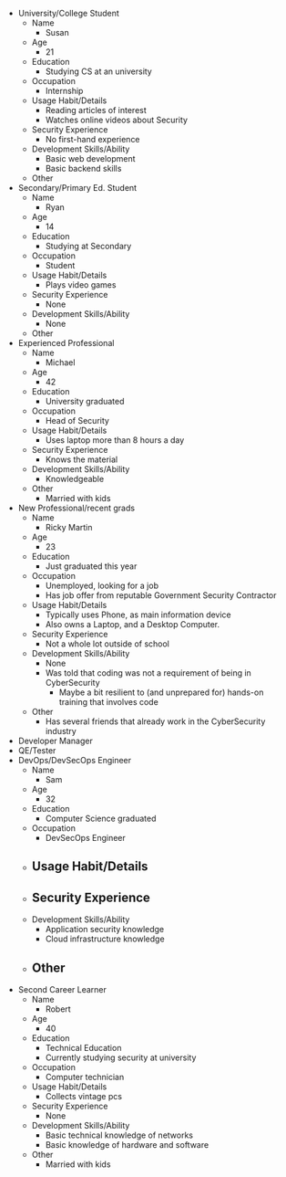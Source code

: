 - University/College Student
	- Name
		- Susan
	- Age
		- 21
	- Education
		- Studying CS at an university
	- Occupation
		- Internship
	- Usage Habit/Details
		- Reading articles of interest
		- Watches online videos about Security
	- Security Experience
		- No first-hand experience
	- Development Skills/Ability
		- Basic web development
		- Basic backend skills
	- Other
- Secondary/Primary Ed. Student
	- Name
		- Ryan
	- Age
		- 14
	- Education
		- Studying at Secondary
	- Occupation
		- Student
	- Usage Habit/Details
		- Plays video games
	- Security Experience
		- None
	- Development Skills/Ability
		- None
	- Other
- Experienced Professional
	- Name
		- Michael
	- Age
		- 42
	- Education
		- University graduated
	- Occupation
		- Head of Security
	- Usage Habit/Details
		- Uses laptop more than 8 hours a day
	- Security Experience
		- Knows the material
	- Development Skills/Ability
		- Knowledgeable
	- Other
		- Married with kids
- New Professional/recent grads
	- Name
		- Ricky Martin
	- Age
		- 23
	- Education
		- Just graduated this year
	- Occupation
		- Unemployed, looking for a job
		- Has job offer from reputable Government Security Contractor
	- Usage Habit/Details
		- Typically uses Phone, as main information device
		- Also owns a Laptop, and a Desktop Computer.
	- Security Experience
		- Not a whole lot outside of school
	- Development Skills/Ability
		- None
		- Was told that coding was not a requirement of being in CyberSecurity
			- Maybe a bit resilient to (and unprepared for) hands-on training that involves code
	- Other
		- Has several friends that already work in the CyberSecurity industry
- Developer Manager
- QE/Tester
- DevOps/DevSecOps Engineer
	- Name
		- Sam
	- Age
		- 32
	- Education
		- Computer Science graduated
	- Occupation
		- DevSecOps Engineer
	- Usage Habit/Details
		-
	- Security Experience
		-
	- Development Skills/Ability
		- Application security knowledge
		- Cloud infrastructure knowledge
	- Other
		-
- Second Career Learner
	- Name
		- Robert
	- Age
		- 40
	- Education
		- Technical Education
		- Currently studying security at university
	- Occupation
		- Computer technician
	- Usage Habit/Details
		- Collects vintage pcs
	- Security Experience
		- None
	- Development Skills/Ability
		- Basic technical knowledge of networks
		- Basic knowledge of hardware and software
	- Other
		- Married with kids